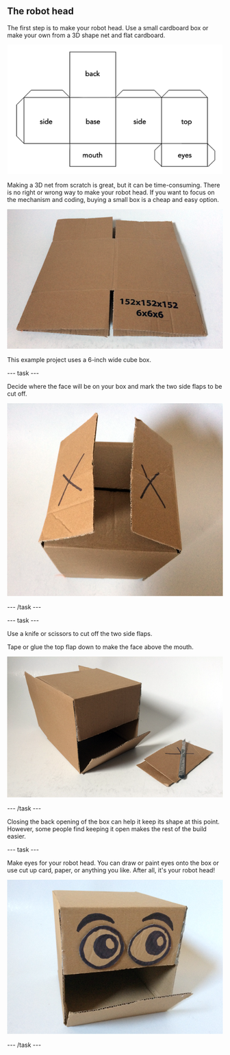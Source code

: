 ## The robot head

The first step is to make your robot head. Use a small cardboard box or make your own from a 3D shape net and flat cardboard.

![3D net of a cube robot head](images/robotHead_3DNet.png)

Making a 3D net from scratch is great, but it can be time-consuming. There is no right or wrong way to make your robot head. If you want to focus on the mechanism and coding, buying a small box is a cheap and easy option. 

![Cheap cardboard box](images/robotHead_cheapBox.png)

This example project uses a 6-inch wide cube box.

--- task ---

Decide where the face will be on your box and mark the two side flaps to be cut off.

![The two side flaps](images/robotHead_sideFlaps.png)

--- /task ---

--- task ---

Use a knife or scissors to cut off the two side flaps.

Tape or glue the top flap down to make the face above the mouth.

![Upper face fixed in place](images/robotHead_upperFace.png)

--- /task ---

Closing the back opening of the box can help it keep its shape at this point. However, some people find keeping it open makes the rest of the build easier.

--- task ---

Make eyes for your robot head. You can draw or paint eyes onto the box or use cut up card, paper, or anything you like. After all, it's your robot head!

![Robot head eyes](images/robotHead_eyes.png)

--- /task ---



